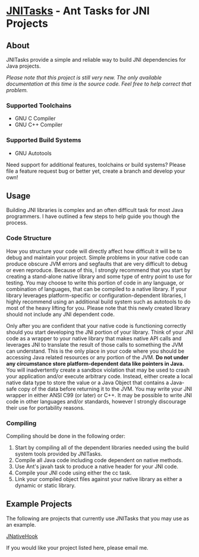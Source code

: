 [JNITasks](https://github.com/kwhat/jnitasks/) - Ant Tasks for JNI Projects
===========================================================================

## About
JNITasks provide a simple and reliable way to build JNI dependencies for Java projects.

*Please note that this project is still very new.  The only available documentation at this time is the source code. Feel
free to help correct that problem.*

### Supported Toolchains
* GNU C Compiler
* GNU C++ Compiler

### Supported Build Systems
* GNU Autotools

Need support for additional features, toolchains or build systems?  Please file a feature request bug or better yet,
create a branch and develop your own!

## Usage
Building JNI libraries is complex and an often difficult task for most Java programmers.  I have outlined a few steps to
help guide you though the process.

### Code Structure

How you structure your code will directly affect how difficult it will be to debug and maintain your project.  Simple
problems in your native code can produce obscure JVM errors and segfaults that are very difficult to debug or even
reproduce.  Because of this, I strongly recommend that you start by creating a stand-alone native library and some type
of entry point to use for testing.  You may choose to write this portion of code in any language, or combination
of languages, that can be compiled to a native library.  If your library leverages platform-specific or
configuration-dependent libraries, I highly recommend using an additional build system such as autotools to do most of
the heavy lifting for you.  Please note that this newly created library should not include any JNI dependent code.

Only after you are confident that your native code is functioning correctly should you start developing the JNI portion
of your library.  Think of your JNI code as a wrapper to your native library that makes native API calls and leverages
JNI to translate the result of those calls to something the JVM can understand.  This is the only place in your code
where you should be accessing Java related resources or any portion of the JVM.  **Do not under any circumstance store
platform-dependent data like pointers in Java.**  You will inadvertently create a sandbox violation that may be
used to crash your application and/or execute arbitrary code.  Instead, either create a local native data type to store
the value or a Java Object that contains a Java-safe copy of the data before returning it to the JVM.  You may write
your JNI wrapper in either ANSI C99 (or later) or C++.  It may be possible to write JNI code in other languages and/or
standards, however I strongly discourage their use for portability reasons.

### Compiling

Compiling should be done in the following order:
1. Start by compiling all of the dependent libraries needed using the build system tools provided by JNITasks.
2. Compile all Java code including code dependent on native methods.
3. Use Ant's javah task to produce a native header for your JNI code.
4. Compile your JNI code using either the cc task.
5. Link your compiled object files against your native library as either a dynamic or static library.

## Example Projects
The following are projects that currently use JNITasks that you may use as an example.

[JNativeHook](https://github.com/kwhat/jnativehook/)

If you would like your project listed here, please email me.
